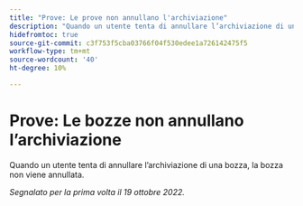 ```yaml
---
title: "Prove: Le prove non annullano l'archiviazione"
description: "Quando un utente tenta di annullare l’archiviazione di una bozza, la bozza non viene annullata."
hidefromtoc: true
source-git-commit: c3f753f5cba03766f04f530edee1a726142475f5
workflow-type: tm+mt
source-wordcount: '40'
ht-degree: 10%

---
```



# Prove: Le bozze non annullano l’archiviazione

Quando un utente tenta di annullare l’archiviazione di una bozza, la bozza non viene annullata.

_Segnalato per la prima volta il 19 ottobre 2022._

